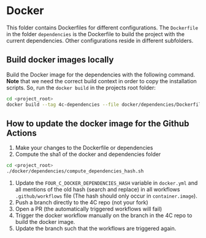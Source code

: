 # Docker

This folder contains Dockerfiles for different configurations. The `Dockerfile` in the folder `dependencies` is the Dockerfile to
build the project with the current dependencies. Other configurations reside in different subfolders.

## Build docker images locally

Build the Docker image for the dependencies with the following command. **Note** that we need the correct build
context in order to copy the installation scripts. So, run the `docker build` in the projects root folder:

```bash
cd <project_root>
docker build --tag 4c-dependencies --file docker/dependencies/Dockerfile .
```

## How to update the docker image for the Github Actions

1. Make your changes to the Dockerfile or dependencies
1. Compute the sha1 of the docker and dependencies folder

```bash
cd <project_root>
./docker/dependencies/compute_dependencies_hash.sh
```

1. Update the `FOUR_C_DOCKER_DEPENDENCIES_HASH` variable in `docker.yml` and all mentions of the old hash (search and replace) in all workflows `.github/workflows` file (The hash should only occur in `container.image`).
1. Push a branch directly to the 4C repo (not your fork)
1. Open a PR (the automatically triggered workflows will fail)
1. Trigger the docker workflow manually on the branch in the 4C repo to build the docker image.
1. Update the branch such that the workflows are triggered again.
